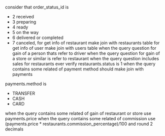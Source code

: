 consider that 
order_status_id is 
- 2 received 
- 3 preparing 
- 4 ready 
- 5 on the way 
- 6 delivered or completed 
- 7 canceled, 
for get info of restaurant make join with restaurants table
for get info of user make join with users table
when the query question for gain of a person thats refer to driver 
when the query question for gain of a store or similar is refer to restaurant
when the query question includes sales for restaurants ever verify restaurants.status is 1
when the query contains some related of payment method should make join with payments

payments.method is
- TRANSFER
- CASH 
- CARD

when the query contains some related of gain of restaurant or store use payments.price 
when the query contains some related of commission use (payments.price * restaurants.commission_percentage)/100 and round 2 decimals